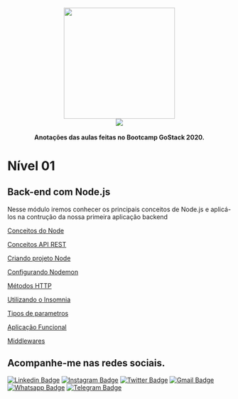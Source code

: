 <h4 align="center">
 <img src="https://camo.githubusercontent.com/8c13dc2618dbd7f76d1d574350b98fdee1335ce5/68747470733a2f2f726f636b6574736561742d63646e2e73332d73612d656173742d312e616d617a6f6e6177732e636f6d2f626f6f7463616d702d6865616465722e706e67" width="250px"/></br>
<img src="https://camo.githubusercontent.com/fe3c024b1884d9c2189321feb6a849724e35b211/68747470733a2f2f696d672e736869656c64732e696f2f62616467652f4c4943454e254333253837412d4d49542d475245454e"/></br></br>
 <b>Anotações das aulas feitas no Bootcamp GoStack 2020.</b>
</h4>

# Nível 01

## Back-end com Node.js

Nesse módulo iremos conhecer os principais conceitos de Node.js e aplicá-los na contrução da nossa primeira aplicação backend

[Conceitos do Node](https://www.notion.so/Conceitos-do-Node-6f065e5a2de745e2a4ff8a9f4ca035bb)

[Conceitos API REST](https://www.notion.so/Conceitos-API-REST-becebe6aeca74c1887bcb17d805db6be)

[Criando projeto Node](https://www.notion.so/Criando-projeto-Node-c8a6154fee1a478d91392a8ebf8011a7)

[Configurando Nodemon](https://www.notion.so/Configurando-Nodemon-4db24a8350ce42b5a0b6d74bf1e792c6)

[Métodos HTTP](https://www.notion.so/M-todos-HTTP-dbedad475ce84ff194242efd905c23d4)

[Utilizando o Insomnia](https://www.notion.so/Utilizando-o-Insomnia-39ba9ec42c234d7586d1777a8075dd7e)

[Tipos de parametros](https://www.notion.so/Tipos-de-parametros-7d691fa3a5304d359a9bfa1976467314)

[Aplicação Funcional](https://www.notion.so/Aplica-o-Funcional-59808df4019940b5a1b8a5e39fb75b89)

[Middlewares](https://www.notion.so/Middlewares-a3436a35c90a49caa645498ae3e1fd64)

## Acompanhe-me nas redes sociais.

[![Linkedin Badge](https://img.shields.io/badge/-Linkedin-blue?style=flat-square&logo=Linkedin&logoColor=white&link=https://www.linkedin.com/in/marcos-aur%C3%A9lio-47b590139/)](https://www.linkedin.com/in/marcos-aur%C3%A9lio-47b590139/) [![Instagram Badge](https://img.shields.io/badge/-Instagram-FF0000?style=flat-square&labelColor=FF0000&logo=instagram&logoColor=white&link=https://www.instagram.com/marcosaurelio.oficial)](https://www.instagram.com/marcosaurelio.oficial) [![Twitter Badge](https://img.shields.io/badge/-Twitter-1ca0f1?style=flat-square&labelColor=1ca0f1&logo=twitter&logoColor=white&link=https://twitter.com/aurlio_a)](https://twitter.com/aurlio_a) [![Gmail Badge](https://img.shields.io/badge/-Email-c14438?style=flat-square&logo=Gmail&logoColor=white&link=mailto:marcos.aureliodev@gmail.com)](mailto:marcos.aureliodev@gmail.com) [![Whatsapp Badge](https://img.shields.io/badge/-WhatsApp-brightgreen?style=flat-square&logo=WhatsApp&logoColor=white&link=https://api.whatsapp.com/send?phone=5599982501381)](https://api.whatsapp.com/send?phone=5599982501381) [![Telegram Badge](https://img.shields.io/badge/-Telegram-blue?style=flat-square&logo=Telegram&logoColor=white&link=https://t.me/MarcosAureliodev)](https://t.me/MarcosAureliodev)

